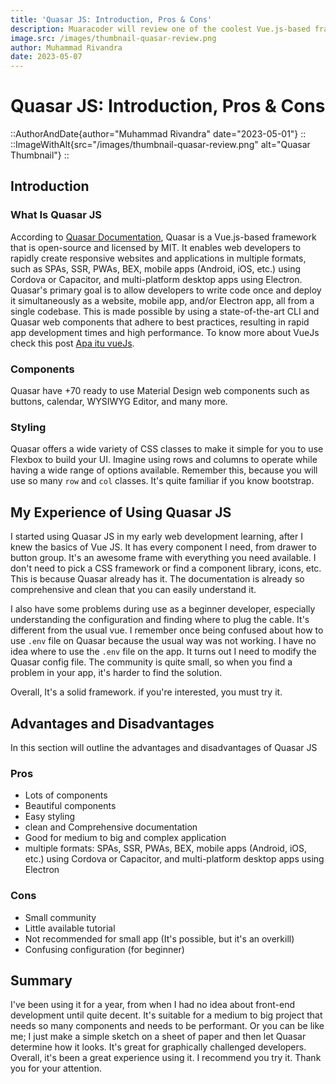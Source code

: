 ```yaml
---
title: 'Quasar JS: Introduction, Pros & Cons'
description: Muaracoder will review one of the coolest Vue.js-based frameworks and serve as a complete package of component library, CSS utility classes, and many more. 
image.src: /images/thumbnail-quasar-review.png
author: Muhammad Rivandra
date: 2023-05-07
---
```


# Quasar JS: Introduction, Pros & Cons

::AuthorAndDate{author="Muhammad Rivandra" date="2023-05-01"}
::
::ImageWithAlt{src="/images/thumbnail-quasar-review.png" alt="Quasar Thumbnail"}
::

## Introduction

### What Is Quasar JS
According to [Quasar Documentation](https://quasar.dev/introduction-to-quasar), Quasar is a Vue.js-based framework that is open-source and licensed by MIT. It enables web developers to rapidly create responsive websites and applications in multiple formats, such as SPAs, SSR, PWAs, BEX, mobile apps (Android, iOS, etc.) using Cordova or Capacitor, and multi-platform desktop apps using Electron. Quasar's primary goal is to allow developers to write code once and deploy it simultaneously as a website, mobile app, and/or Electron app, all from a single codebase. This is made possible by using a state-of-the-art CLI and Quasar web components that adhere to best practices, resulting in rapid app development times and high performance.
To know more about VueJs check this post [Apa itu vueJs](/front-end/what-is-vue-and-why-i-love-it).

### Components
Quasar have +70 ready to use Material Design web components such as buttons, calendar, WYSIWYG Editor, and many more.

### Styling
Quasar offers a wide variety of CSS classes to make it simple for you to use Flexbox to build your UI. Imagine using rows and columns to operate while having a wide range of options available. Remember this, because you will use so many `row` and `col` classes. It's quite familiar if you know bootstrap.

## My Experience of Using Quasar JS
I started using Quasar JS in my early web development learning, after I knew the basics of Vue JS. It has every component I need, from drawer to button group. It's an awesome frame with everything you need available. I don't need to pick a CSS framework or find a component library, icons, etc. This is because Quasar already has it. The documentation is already so comprehensive and clean that you can easily understand it.

I also have some problems during use as a beginner developer, especially understanding the configuration and finding where to plug the cable. It's different from the usual vue. I remember once being confused about how to use `.env` file on Quasar because the usual way was not working. I have no idea where to use the `.env` file on the app. It turns out I need to modify the Quasar config file. The community is quite small, so when you find a problem in your app, it's harder to find the solution.

Overall, It's a solid framework. if you're interested, you must try it.

## Advantages and Disadvantages
In this section will outline the advantages and disadvantages of Quasar JS

### Pros
* Lots of components
* Beautiful components
* Easy styling
* clean and Comprehensive documentation
* Good for medium to big and complex application
* multiple formats: SPAs, SSR, PWAs, BEX, mobile apps (Android, iOS, etc.) using Cordova or Capacitor, and multi-platform desktop apps using Electron

### Cons
* Small community
* Little available tutorial
* Not recommended for small app (It's possible, but it's an overkill)
* Confusing configuration (for beginner)

## Summary
I've been using it for a year, from when I had no idea about front-end development until quite decent. It's suitable for a medium to big project that needs so many components and needs to be performant. Or you can be like me; I just make a simple sketch on a sheet of paper and then let Quasar determine how it looks. It's great for graphically challenged developers. Overall, it's been a great experience using it. I recommend you try it. Thank you for your attention.

